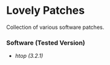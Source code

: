 # Lovely Patches
Collection of various software patches.

### Software (Tested Version)
  * *htop (3.2.1)*
